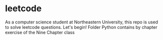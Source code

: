 # leetcode
As a computer science student at Northeastern University, this repo is used to solve leetcode questions. Let's begin!
Folder Python contains by chapter exercise of the Nine Chapter class

